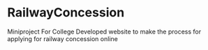 # RailwayConcession
Miniproject For College
Developed website to make the process for applying for railway concession online
